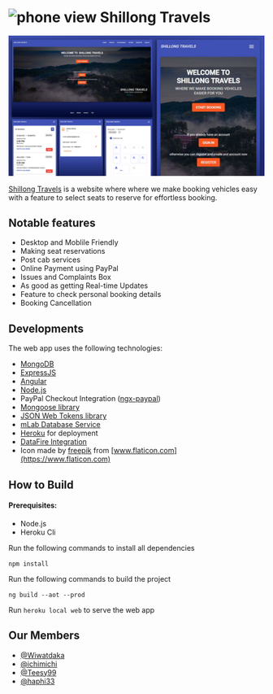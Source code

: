  #  <img src="https://raw.githubusercontent.com/ichimichi/Shillong-Travels/master/src/favicon.ico" alt="phone view" width="29" height="29"> Shillong Travels  
 
 ![view](https://raw.githubusercontent.com/ichimichi/Shillong-Travels/master/src/assets/images/preview.jpg)
 
 
[Shillong Travels](https://shillongtravels.herokuapp.com) is a website where where we make booking vehicles easy with a feature to select seats to reserve for effortless booking.

## Notable features

* Desktop and Moblile Friendly
* Making seat reservations
* Post cab services
* Online Payment using PayPal
* Issues and Complaints Box
* As good as getting Real-time Updates
* Feature to check personal booking details
* Booking Cancellation

## Developments

The web app uses the following technologies:
* [MongoDB](https://www.mongodb.com/)
* [ExpressJS ](http://expressjs.com/)
* [Angular](https://angular.io/)
* [Node.js](https://nodejs.org/en/)
* PayPal Checkout Integration ([ngx-paypal](https://www.npmjs.com/package/ngx-paypal))
* [Mongoose library](https://mongoosejs.com/)
* [JSON Web Tokens library](https://jwt.io/)
* [mLab Database Service](https://mlab.com/)
* [Heroku](https://www.heroku.com/) for deployment
* [DataFire Integration](https://app.datafire.io/)
* Icon made by [freepik](https://www.flaticon.com/authors/freepik) from [www.flaticon.com](https://www.flaticon.com)

## How to Build

#### Prerequisites:
* Node.js
* Heroku Cli

Run the following commands to install all dependencies
```
npm install
```
Run the following commands to build the project
```
ng build --aot --prod
```
Run ```heroku local web``` to serve the web app

## Our Members

* [@Wiwatdaka](https://github.com/Wiwatdaka)
* [@ichimichi](https://github.com/ichimichi)
* [@Teesy99](https://github.com/Teesy99)
* [@haphi33](https://github.com/haphi33)